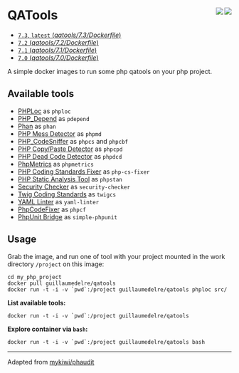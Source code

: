 # QATools <img align="right" src="https://img.shields.io/docker/cloud/automated/guillaumedelre/qatools?style=flat"> <img align="right" src="https://img.shields.io/docker/cloud/build/guillaumedelre/qatools?style=flat">

- [`7.3`, `latest` (*qatools/7.3/Dockerfile*)](https://github.com/guillaumedelre/dockerfiles/tree/master/qatools/7.3/Dockerfile)
- [`7.2` (*qatools/7.2/Dockerfile*)](https://github.com/guillaumedelre/dockerfiles/tree/master/qatools/7.2/Dockerfile)
- [`7.1` (*qatools/7.1/Dockerfile*)](https://github.com/guillaumedelre/dockerfiles/tree/master/qatools/7.1/Dockerfile)
- [`7.0` (*qatools/7.0/Dockerfile*)](https://github.com/guillaumedelre/dockerfiles/tree/master/qatools/7.0/Dockerfile)

A simple docker images to run some php qatools on your php project.

## Available tools

* [PHPLoc](http://github.com/sebastianbergmann/phploc) as `phploc`
* [PHP_Depend](http://pdepend.org/) as `pdepend`
* [Phan](https://github.com/phan/phan) as `phan`
* [PHP Mess Detector](http://phpmd.org/) as `phpmd`
* [PHP_CodeSniffer](http://pear.php.net/PHP_CodeSniffer) as `phpcs` and `phpcbf`
* [PHP Copy/Paste Detector](http://github.com/sebastianbergmann/phpcpd) as `phpcpd`
* [PHP Dead Code Detector](http://github.com/sebastianbergmann/phpdcd) as `phpdcd`
* [PhpMetrics](http://www.phpmetrics.org/) as `phpmetrics`
* [PHP Coding Standards Fixer](http://cs.sensiolabs.org/) as `php-cs-fixer`
* [PHP Static Analysis Tool](https://github.com/phpstan/phpstan) as `phpstan`
* [Security Checker](https://security.symfony.com/) as `security-checker`
* [Twig Coding Standards](https://github.com/allocine/twigcs) as `twigcs`
* [YAML Linter](https://github.com/HeahDude/yaml-linter) as `yaml-linter`
* [PhpCodeFixer](https://github.com/wapmorgan/PhpCodeFixer) as `phpcf`
* [PhpUnit Bridge](https://symfony.com/doc/current/components/phpunit_bridge.html) as `simple-phpunit`

## Usage

Grab the image, and run one of tool with your project mounted in the work directory `/project` on this image:

```
cd my_php_project
docker pull guillaumedelre/qatools
docker run -t -i -v `pwd`:/project guillaumedelre/qatools phploc src/
```

**List available tools:**

```
docker run -t -i -v `pwd`:/project guillaumedelre/qatools
```

**Explore container via `bash`:**

```
docker run -t -i -v `pwd`:/project guillaumedelre/qatools bash
```

---

Adapted from [mykiwi/phaudit](https://hub.docker.com/r/mykiwi/phaudit)
